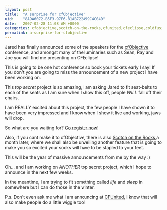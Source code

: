 ```yaml
---
layout: post
title:  "A surprise for cfObjective"
uid:	"8A9A6072-B5F3-97F6-81AB722899C4C04D"
date:   2007-02-28 11:08 AM +0000
categories: cfobjective,scotch-on-the-rocks,cfunited,cfeclipse,coldfusion,cfconferences
permalink: a-surprise-for-cfobjective
---
```

Jared has finally announced some of the speakers for the <a href="http://www.cfobjective.com/conference/index.cfm?event=page.sessions">cfObjective</a> conference, and amongst many of the luminaries such as Sean, Ray and Joe you will find me presenting on CFEclipse! 

This is going to be one hot conference so book your tickets early I say! If you don't you are going to miss the announcement of a new project I have been working on. 

This *top secret* project is so amazing, I am asking Jared to fit seat-belts to each of the seats as I am sure when I show this off, people *WILL* fall off their chairs. 

I am REALLY excited about this project, the few people I have shown it to have been very impressed and I know when I show it live and working, jaws will drop.

So what are you waiting for? <a href="http://www.cfobjective.com/conference/index.cfm?event=page.register">Go register now</a>!

Also, if you cant make it to cfObjective, there is also <a href="http://scotch.scottishcfug.com/">Scotch on the Rocks </a>a month later, where we shall also be unveiling another feature that is going to make you so excited your socks will have to be stapled to your feet. 

This will be the year of massive announcements from me by the way :)

Oh... and I am working on *ANOTHER* top secret project, which I hope to announce in the next few weeks.

In the meantime, I am trying to fit something called *life* and *sleep* in somewhere but I can do those in the winter.

P.s. Don't even ask me what I am announcing at <a href="http://cfunited.com/2007/">CFUnited</a>, I know that will also make people do a little wiggle too!